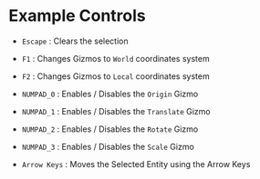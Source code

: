 # Example Controls

- `Escape` : Clears the selection
  
- `F1` : Changes Gizmos to `World` coordinates system
- `F2` : Changes Gizmos to `Local` coordinates system

- `NUMPAD_0` : Enables / Disables the `Origin` Gizmo
- `NUMPAD_1` : Enables / Disables the `Translate` Gizmo
- `NUMPAD_2` : Enables / Disables the `Rotate` Gizmo
- `NUMPAD_3` : Enables / Disables the `Scale` Gizmo

- `Arrow Keys` : Moves the Selected Entity using the Arrow Keys
